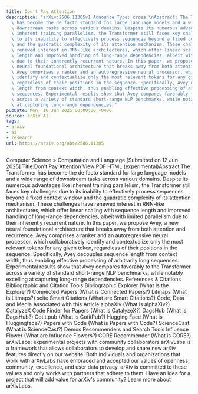 ```yaml
---
title: Don't Pay Attention
description: "arXiv:2506.11305v1 Announce Type: cross \nAbstract: The Transformer\
  \ has become the de facto standard for large language models and a wide range of\
  \ downstream tasks across various domains. Despite its numerous advantages like\
  \ inherent training parallelism, the Transformer still faces key challenges due\
  \ to its inability to effectively process sequences beyond a fixed context window\
  \ and the quadratic complexity of its attention mechanism. These challenges have\
  \ renewed interest in RNN-like architectures, which offer linear scaling with sequence\
  \ length and improved handling of long-range dependencies, albeit with limited parallelism\
  \ due to their inherently recurrent nature. In this paper, we propose Avey, a new\
  \ neural foundational architecture that breaks away from both attention and recurrence.\
  \ Avey comprises a ranker and an autoregressive neural processor, which collaboratively\
  \ identify and contextualize only the most relevant tokens for any given token,\
  \ regardless of their positions in the sequence. Specifically, Avey decouples sequence\
  \ length from context width, thus enabling effective processing of arbitrarily long\
  \ sequences. Experimental results show that Avey compares favorably to the Transformer\
  \ across a variety of standard short-range NLP benchmarks, while notably excelling\
  \ at capturing long-range dependencies."
pubDate: Mon, 16 Jun 2025 00:00:00 -0400
source: arXiv AI
tags:
- arxiv
- ai
- research
url: https://arxiv.org/abs/2506.11305
---
```


Computer Science > Computation and Language
[Submitted on 12 Jun 2025]
Title:Don't Pay Attention
View PDF HTML (experimental)Abstract:The Transformer has become the de facto standard for large language models and a wide range of downstream tasks across various domains. Despite its numerous advantages like inherent training parallelism, the Transformer still faces key challenges due to its inability to effectively process sequences beyond a fixed context window and the quadratic complexity of its attention mechanism. These challenges have renewed interest in RNN-like architectures, which offer linear scaling with sequence length and improved handling of long-range dependencies, albeit with limited parallelism due to their inherently recurrent nature. In this paper, we propose Avey, a new neural foundational architecture that breaks away from both attention and recurrence. Avey comprises a ranker and an autoregressive neural processor, which collaboratively identify and contextualize only the most relevant tokens for any given token, regardless of their positions in the sequence. Specifically, Avey decouples sequence length from context width, thus enabling effective processing of arbitrarily long sequences. Experimental results show that Avey compares favorably to the Transformer across a variety of standard short-range NLP benchmarks, while notably excelling at capturing long-range dependencies.
References & Citations
Bibliographic and Citation Tools
Bibliographic Explorer (What is the Explorer?)
Connected Papers (What is Connected Papers?)
Litmaps (What is Litmaps?)
scite Smart Citations (What are Smart Citations?)
Code, Data and Media Associated with this Article
alphaXiv (What is alphaXiv?)
CatalyzeX Code Finder for Papers (What is CatalyzeX?)
DagsHub (What is DagsHub?)
Gotit.pub (What is GotitPub?)
Hugging Face (What is Huggingface?)
Papers with Code (What is Papers with Code?)
ScienceCast (What is ScienceCast?)
Demos
Recommenders and Search Tools
Influence Flower (What are Influence Flowers?)
CORE Recommender (What is CORE?)
arXivLabs: experimental projects with community collaborators
arXivLabs is a framework that allows collaborators to develop and share new arXiv features directly on our website.
Both individuals and organizations that work with arXivLabs have embraced and accepted our values of openness, community, excellence, and user data privacy. arXiv is committed to these values and only works with partners that adhere to them.
Have an idea for a project that will add value for arXiv's community? Learn more about arXivLabs.